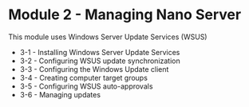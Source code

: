 # Module 2 - Managing Nano Server

This module uses Windows Server Update Services (WSUS)


- 3-1 - Installing Windows Server Update Services
- 3-2 - Configuring WSUS update synchronization
- 3-3 - Configuring the Windows Update client
- 3-4 - Creating computer target groups
- 3-5 - Configuring WSUS auto-approvals
- 3-6 - Managing updates

